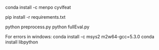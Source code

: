 conda install -c menpo cyvlfeat

pip install -r requirements.txt

python preprocess.py
python fullEval.py

For errors in windows:
conda install -c msys2 m2w64-gcc=5.3.0 
conda install libpython